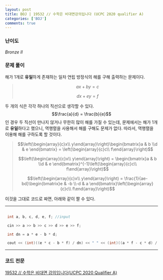 ```yaml
---
layout: post
title: BOJ | 19532 // 수학은 비대면강의입니다 (UCPC 2020 qualifier A)
categories: ['BOJ']
comments: true
---
```

<script type="text/javascript" 
src="https://cdn.mathjax.org/mathjax/latest/MathJax.js?config=TeX-AMS_HTML">
</script>

### **난이도**

*Bronze II*

### **문제 풀이**

  해가 1개로 **유일**하게 존재하는 일차 연립 방정식의 해를 구해 출력하는 문제이다.

> $$ax + by = c$$
>
> $$dx + ey = f$$

  두 개의 식은 각각 하나의 직선으로 생각할 수 있다. $$\frac{a}{d} = \frac{b}{e}$$인 경우 두 직선이 만나지 않거나 무한히  많이 해를 가질 수 있는데, 문제에서는 해가 1개로 **유일**하다고 했으니, 역행렬을 사용해서 해를 구해도 문제가 없다. 따라서, 역행렬을 이용해 해를 구하도록  할 것이다.

>$$\left(\begin{array}{c}x\\ y\end{array}\right)\begin{bmatrix}a & b \\d & e \end{bmatrix} = \left(\begin{array}{c}c\\ f\end{array}\right)$$
>
>$$\left(\begin{array}{c}x\\ y\end{array}\right) = \begin{bmatrix}a & b \\d & e \end{bmatrix}^{-1}\left(\begin{array}{c}c\\ f\end{array}\right)$$
>
>$$\left(\begin{array}{c}x\\ y\end{array}\right) = \frac{1}{ae-bd}\begin{bmatrix}e & -b \\-d & a \end{bmatrix}\left(\begin{array}{c}c\\ f\end{array}\right)$$

  이것을 그대로 코드로 짜면, 아래와 같이 짤 수 있다.

---

```cpp

 int a, b, c, d, e, f; //input

 cin >> a >> b >> c >> d >> e >> f;

 int dn = a * e - b * d;

 cout << (int)((e * c - b * f) / dn) << " " << (int)((a * f - c * d) / dn);

```

---

### **코드 전문**

[19532 // 수학은 비대면 강의입니다(UCPC 2020 Qualifier A)](https://github.com/eff3ct/Baekjoon-Online-Judge-Problem-Solving/blob/main/19532/19532.cpp)

